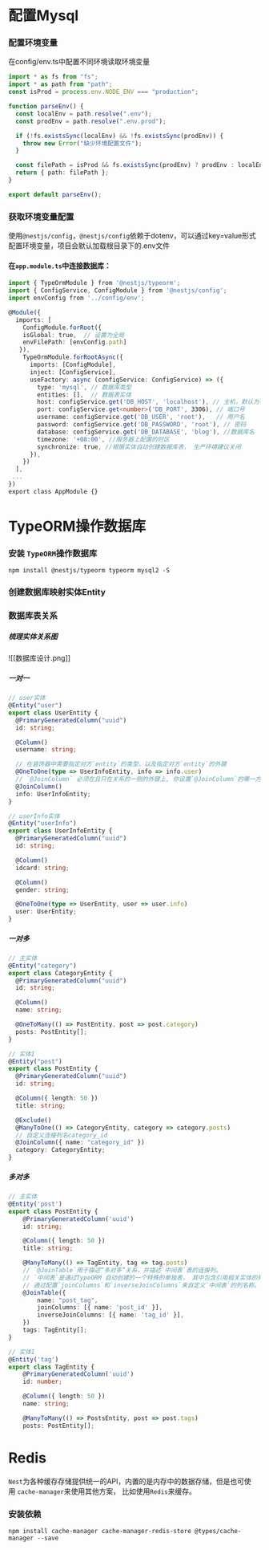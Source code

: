 # 配置Mysql

### 配置环境变量

在config/env.ts中配置不同环境读取环境变量

```ts
import * as fs from "fs";
import * as path from "path";
const isProd = process.env.NODE_ENV === "production";

function parseEnv() {
  const localEnv = path.resolve(".env");
  const prodEnv = path.resolve(".env.prod");

  if (!fs.existsSync(localEnv) && !fs.existsSync(prodEnv)) {
    throw new Error("缺少环境配置文件");
  }

  const filePath = isProd && fs.existsSync(prodEnv) ? prodEnv : localEnv;
  return { path: filePath };
}

export default parseEnv();
```

### 获取环境变量配置

使用`@nestjs/config`，`@nestjs/config`依赖于dotenv，可以通过key=value形式配置环境变量，项目会默认加载根目录下的.env文件

#### 在`app.module.ts`中连接数据库：

```ts
import { TypeOrmModule } from '@nestjs/typeorm';
import { ConfigService, ConfigModule } from '@nestjs/config';
import envConfig from '../config/env';

@Module({
  imports: [
    ConfigModule.forRoot({ 
    isGlobal: true,  // 设置为全局
    envFilePath: [envConfig.path] 
   }),
    TypeOrmModule.forRootAsync({
      imports: [ConfigModule],
      inject: [ConfigService],
      useFactory: async (configService: ConfigService) => ({
        type: 'mysql', // 数据库类型
        entities: [],  // 数据表实体
        host: configService.get('DB_HOST', 'localhost'), // 主机，默认为localhost
        port: configService.get<number>('DB_PORT', 3306), // 端口号
        username: configService.get('DB_USER', 'root'),   // 用户名
        password: configService.get('DB_PASSWORD', 'root'), // 密码
        database: configService.get('DB_DATABASE', 'blog'), //数据库名
        timezone: '+08:00', //服务器上配置的时区
        synchronize: true, //根据实体自动创建数据库表， 生产环境建议关闭
      }),
    })
  ],
 ...
})
export class AppModule {}
```

# TypeORM操作数据库

### 安装 `TypeORM`操作数据库

`npm install @nestjs/typeorm typeorm mysql2 -S`

### 创建数据库映射实体Entity

### 数据库表关系

##### 梳理实体关系图

![[数据库设计.png]]

##### 一对一

```ts
// user实体
@Entity("user")
export class UserEntity {
  @PrimaryGeneratedColumn("uuid")
  id: string;

  @Column()
  username: string;

  // 在装饰器中需要指定对方`entity`的类型，以及指定对方`entity`的外键
  @OneToOne(type => UserInfoEntity, info => info.user)
  // `@JoinColumn` 必须在且只在关系的一侧的外键上, 你设置`@JoinColumn`的哪一方，哪一方的表将包含一个`relation id`和目标实体表的外键。记住，不能同时在二者`entity`中。
  @JoinColumn()
  info: UserInfoEntity;
}

// userInfo实体
@Entity("userInfo")
export class UserInfoEntity {
  @PrimaryGeneratedColumn("uuid")
  id: string;

  @Column()
  idcard: string;

  @Column()
  gender: string;

  @OneToOne(type => UserEntity, user => user.info)
  user: UserEntity;
}
```

##### 一对多

```ts
// 主实体
@Entity("category")
export class CategoryEntity {
  @PrimaryGeneratedColumn("uuid")
  id: string;

  @Column()
  name: string;

  @OneToMany(() => PostEntity, post => post.category)
  posts: PostEntity[];
}

// 实体1
@Entity("post")
export class PostEntity {
  @PrimaryGeneratedColumn("uuid")
  id: string;

  @Column({ length: 50 })
  title: string;

  @Exclude()
  @ManyToOne(() => CategoryEntity, category => category.posts)
  // 自定义连接列名category_id
  @JoinColumn({ name: "category_id" })
  category: CategoryEntity;
}
```

##### 多对多

```ts
// 主实体
@Entity('post')
export class PostEntity {
	@PrimaryGeneratedColumn('uuid')
	id: string;

	@Column({ length: 50 })
	title: string;

	@ManyToMany(() => TagEntity, tag => tag.posts)
	// `@JoinTable`用于描述“多对多”关系，并描述`中间表`表的连接列。 
	// `中间表`是通过TypeORM 自动创建的一个特殊的单独表， 其中包含引用相关实体的列。
	// 通过配置`joinColumns`和`inverseJoinColumns`来自定义`中间表`的列名称。
	@JoinTable({
		name: "post_tag",
		joinColumns: [{ name: 'post_id' }],
		inverseJoinColumns: [{ name: 'tag_id' }],
	})
	tags: TagEntity[];
}

// 实体1
@Entity('tag')
export class TagEntity {
	@PrimaryGeneratedColumn('uuid')
	id: number;

	@Column({ length: 50 })
	name: string;

	@ManyToMany(() => PostsEntity, post => post.tags)
	posts: PostEntity[];
```

# Redis

`Nest`为各种缓存存储提供统一的API，内置的是内存中的数据存储，但是也可使用 `cache-manager`来使用其他方案， 比如使用`Redis`来缓存。

### 安装依赖

`npm install cache-manager cache-manager-redis-store @types/cache-manager --save`
